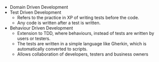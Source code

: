 - Domain Driven Development
- Test Driven Development
	- Refers to the practice in XP of writing tests before the code.
	- Any code is written after a test is written.
- Behaviour Driven Development
	- Extension to TDD, where behaviours, instead of tests are written by users or testers.
	- The tests are written in a simple language like Gherkin, which is automatically converted to scripts.
	- Allows collaboration of developers, testers and business owners
